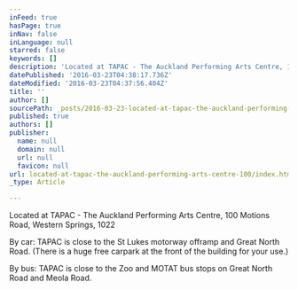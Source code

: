 ```yaml
---
inFeed: true
hasPage: true
inNav: false
inLanguage: null
starred: false
keywords: []
description: 'Located at TAPAC - The Auckland Performing Arts Centre, 100 Motions Road, Western Springs, 1022'
datePublished: '2016-03-23T04:38:17.736Z'
dateModified: '2016-03-23T04:37:56.404Z'
title: ''
author: []
sourcePath: _posts/2016-03-23-located-at-tapac-the-auckland-performing-arts-centre-100.md
published: true
authors: []
publisher:
  name: null
  domain: null
  url: null
  favicon: null
url: located-at-tapac-the-auckland-performing-arts-centre-100/index.html
_type: Article

---
```

Located at TAPAC - The Auckland Performing Arts Centre, 100 Motions Road, Western Springs, 1022

By car: TAPAC is close to the St Lukes motorway offramp and Great North Road. (There is a huge free carpark at the front of the building for your use.)

By bus: TAPAC is close to the Zoo and MOTAT bus stops on Great North Road and Meola Road.